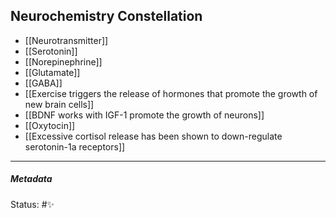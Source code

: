 ## Neurochemistry Constellation

- [[Neurotransmitter]]
- [[Serotonin]]
- [[Norepinephrine]]
- [[Glutamate]]
- [[GABA]]
- [[Exercise triggers the release of hormones that promote the growth of new brain cells]]
- [[BDNF works with IGF-1 promote the growth of neurons]]
- [[Oxytocin]]
- [[Excessive cortisol release has been shown to down-regulate serotonin-1a receptors]]

___

##### Metadata

Status: #✨